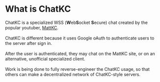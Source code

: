 # What is ChatKC

ChatKC is a specialized WSS (**W**eb**S**ocket **S**ecure)  chat created by the popular youtuber, [MattKC](https://www.youtube.com/mattkc).<br><br>
ChatKC is different because it uses Google oAuth to authenticate users to the server after sign in.<br><br>
After the user is authenticated, they may chat on the MattKC site, or on an alternative, unofficial specialized client.<br><br>
Work is being done to fully reverse-engineer the ChatKC usage, so that others can make a decentralized network of ChatKC-style servers.<br><br>

